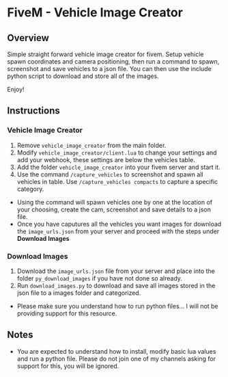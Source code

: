 # FiveM - Vehicle Image Creator

## Overview

Simple straight forward vehicle image creator for fivem.
Setup vehicle spawn coordinates and camera positioning, then run a command to spawn, screenshot and save vehicles to a json file.
You can then use the include python script to download and store all of the images.

Enjoy!

## Instructions

### Vehicle Image Creator

1. Remove `vehicle_image_creator` from the main folder.
2. Modify `vehicle_image_creator/client.lua` to change your settings and add your webhook, these settings are below the vehicles table.
3. Add the folder `vehicle_image_creator` into your fivem server and start it.
4. Use the command `/capture_vehicles` to screenshot and spawn all vehicles in table. Use `/capture_vehicles compacts` to capture a specific category.

- Using the command will spawn vehicles one by one at the location of your choosing, create the cam, screenshot and save details to a json file.
- Once you have caputures all the vehicles you want images for download the `image_urls.json` from your server and proceed with the steps under **Download Images**

### Download Images

1. Download the `image_urls.json` file from your server and place into the folder `py_download_images` if you have not done so already.
2. Run `download_images.py` to download and save all images stored in the json file to a images folder and categorized.

- Please make sure you understand how to run python files... I will not be providing support for this resource.

## Notes

- You are expected to understand how to install, modify basic lua values and run a python file. Please do not join one of my channels asking for support for this, you will be ignored.